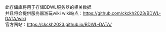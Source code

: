 此存储库将用于存储BDWL服务器的相关数据  
并且将会提供服务器游玩wiki
wiki站点：https://github.com/ckckh2023/BDWL-DATA/wiki  
官方网站：https://ckckh2023.github.io/BDWL-DATA/  
